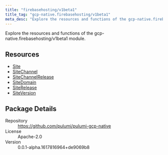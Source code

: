 ```yaml
---
title: "firebasehosting/v1beta1"
title_tag: "gcp-native.firebasehosting/v1beta1"
meta_desc: "Explore the resources and functions of the gcp-native.firebasehosting/v1beta1 module."
---
```


<!-- WARNING: this file was generated by Pulumi Docs Generator. -->
<!-- Do not edit by hand unless you're certain you know what you are doing! -->

Explore the resources and functions of the gcp-native.firebasehosting/v1beta1 module.

<h2 id="resources">Resources</h2>
<ul class="api">
    <li><a href="site" title="Site"><span class="symbol resource"></span>Site</a></li>
    <li><a href="sitechannel" title="SiteChannel"><span class="symbol resource"></span>SiteChannel</a></li>
    <li><a href="sitechannelrelease" title="SiteChannelRelease"><span class="symbol resource"></span>SiteChannelRelease</a></li>
    <li><a href="sitedomain" title="SiteDomain"><span class="symbol resource"></span>SiteDomain</a></li>
    <li><a href="siterelease" title="SiteRelease"><span class="symbol resource"></span>SiteRelease</a></li>
    <li><a href="siteversion" title="SiteVersion"><span class="symbol resource"></span>SiteVersion</a></li>
</ul>

<h2 id="package-details">Package Details</h2>
<dl class="package-details">
	<dt>Repository</dt>
	<dd><a href="https://github.com/pulumi/pulumi-gcp-native">https://github.com/pulumi/pulumi-gcp-native</a></dd>
	<dt>License</dt>
	<dd>Apache-2.0</dd>
	<dt>Version</dt>
	<dd>0.0.1-alpha.1617816964+de9069b8</dd>
</dl>

